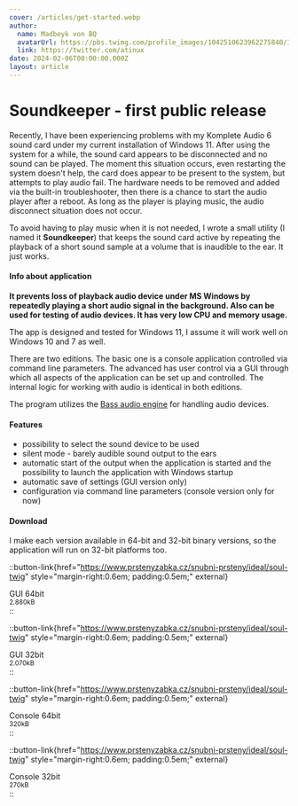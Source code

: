 ```yaml
---
cover: /articles/get-started.webp
author:
  name: Madbeyk von BQ
  avatarUrl: https://pbs.twimg.com/profile_images/1042510623962275840/1Iw_Mvud_400x400.jpg
  link: https://twitter.com/atinux
date: 2024-02-06T00:00:00.000Z
layout: article
---
```


# Soundkeeper - first public release

Recently, I have been experiencing problems with my Komplete Audio 6 sound card under my current installation of Windows 11. After using the system for a while, the sound card appears to be disconnected and no sound can be played. The moment this situation occurs, even restarting the system doesn't help, the card does appear to be present to the system, but attempts to play audio fail. The hardware needs to be removed and added via the built-in troubleshooter, then there is a chance to start the audio player after a reboot. As long as the player is playing music, the audio disconnect situation does not occur.

To avoid having to play music when it is not needed, I wrote a small utility (I named it **Soundkeeper**) that keeps the sound card active by repeating the playback of a short sound sample at a volume that is inaudible to the ear. It just works.

#### Info about application

**It prevents loss of playback audio device under MS Windows by repeatedly playing a short audio signal in the background.
Also can be used for testing of audio devices. It has very low CPU and memory usage.**

The app is designed and tested for Windows 11, I assume it will work well on Windows 10 and 7 as well.

There are two editions. The basic one is a console application controlled via command line parameters. The advanced has user control via a GUI through which all aspects of the application can be set up and controlled. The internal logic for working with audio is identical in both editions.

The program utilizes the [Bass audio engine](https://www.un4seen.com/bass.html) for handling audio devices.

#### Features

- possibility to select the sound device to be used 
- silent mode - barely audible sound output to the ears
- automatic start of the output when the application is started and the possibility to launch the application with Windows startup
- automatic save of settings (GUI version only)
- configuration via command line parameters (console version only for now)

#### Download

I make each version available in 64-bit and 32-bit binary versions, so the application will run on 32-bit platforms too.


::button-link{href="https://www.prstenyzabka.cz/snubni-prsteny/ideal/soul-twig" style="margin-right:0.6em; padding:0.5em;" external}
<div>
  GUI 64bit<br/>
    <small>2.880kB</small>
</div>  
::

::button-link{href="https://www.prstenyzabka.cz/snubni-prsteny/ideal/soul-twig" style="margin-right:0.6em; padding:0.5em;" external}
<div>
  GUI 32bit<br/>
    <small>2.070kB</small>
</div>  
::

::button-link{href="https://www.prstenyzabka.cz/snubni-prsteny/ideal/soul-twig" style="margin-right:0.6em; padding:0.5em;" external}
<div>
  Console 64bit<br/>
  <small>320kB</small>
</div>  
::

::button-link{href="https://www.prstenyzabka.cz/snubni-prsteny/ideal/soul-twig" style="margin-right:0.6em; padding:0.5em;" external}
<div>
  Console 32bit<br/>
  <small>270kB</small>
</div>  
::
